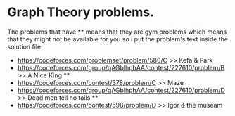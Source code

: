 # Graph Theory problems.
The problems that have ** means that they are gym problems which means that they might not be available for you
so i put the problem's text inside the solution file
- https://codeforces.com/problemset/problem/580/C >> Kefa & Park
- https://codeforces.com/group/qAGblhphAA/contest/227610/problem/B >> A Nice King **
- https://codeforces.com/contest/378/problem/C >> Maze
- https://codeforces.com/group/qAGblhphAA/contest/227610/problem/D >> Dead men tell no tails **
- https://codeforces.com/contest/598/problem/D >> Igor & the museam
